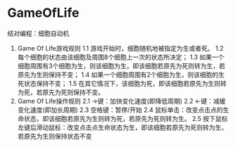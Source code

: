 GameOfLife
==========

结对编程：细胞自动机
1.	Game Of Life游戏规则
    1.1	游戏开始时，细胞随机地被指定为生或者死。
    1.2	每个细胞的状态由该细胞及周围8个细胞上一次的状态所决定；
    1.3	如果一个细胞周围有3个细胞为生，则该细胞为生，即该细胞若原先为死则转为生，若原先为生则保持不变；
    1.4	如果一个细胞周围有2个细胞为生，则该细胞的生死状态保持不变；
    1.5	在其它情况下，该细胞为死，即该细胞若原先为生则转为死，若原先为死则保持不变。
2.	Game Of Life操作规则
    2.1	→键：加快变化速度(即降低周期)
    2.2	←键：减缓变化速度(即加长周期)
    2.3	空格键：暂停/开始
    2.4	鼠标单击：改变点击点的生命状态，即该细胞若原先为生则转为死，若原先为死则转为生。
    2.5	按下鼠标左键后滑动鼠标：改变点击点生命状态为生，即该细胞若原先为死则转为生，若原先为生则保持状态不变

